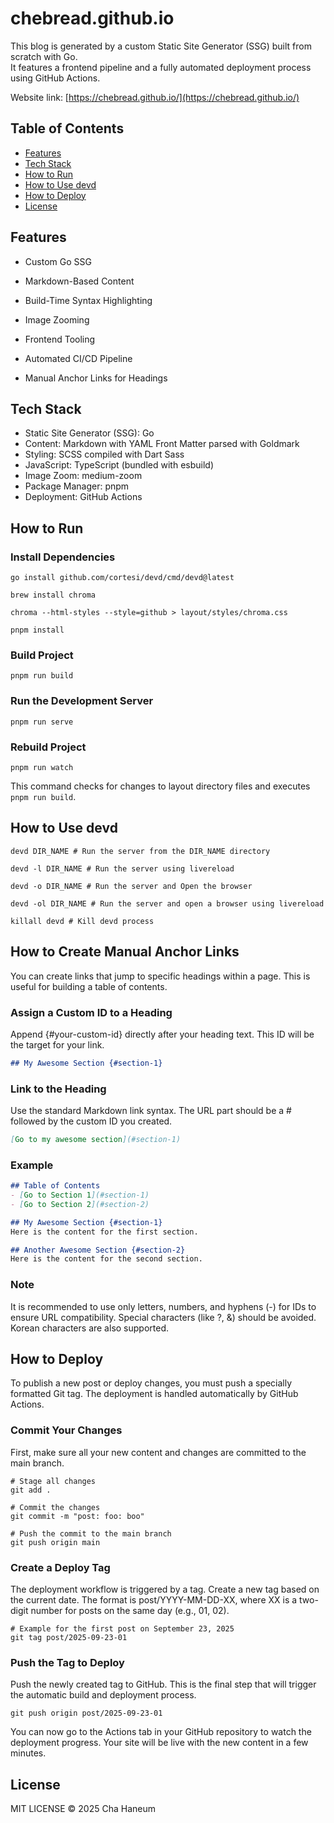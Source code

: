 # chebread.github.io
This blog is generated by a custom Static Site Generator (SSG) built from scratch with Go.  
It features a frontend pipeline and a fully automated deployment process using GitHub Actions.

Website link: [https://chebread.github.io/](https://chebread.github.io/)

## Table of Contents
- [Features](#features)
- [Tech Stack](#tech-stack)
- [How to Run](#how-to-run)
- [How to Use devd](#how-to-use-devd)
- [How to Deploy](#how-to-deploy)
- [License](#license)

## Features
- Custom Go SSG

- Markdown-Based Content

- Build-Time Syntax Highlighting

- Image Zooming

- Frontend Tooling

- Automated CI/CD Pipeline

- Manual Anchor Links for Headings

## Tech Stack
- Static Site Generator (SSG): Go
- Content: Markdown with YAML Front Matter parsed with Goldmark
- Styling: SCSS compiled with Dart Sass
- JavaScript: TypeScript (bundled with esbuild)
- Image Zoom: medium-zoom
- Package Manager: pnpm
- Deployment: GitHub Actions

## How to Run
### Install Dependencies
```shell
go install github.com/cortesi/devd/cmd/devd@latest

brew install chroma

chroma --html-styles --style=github > layout/styles/chroma.css

pnpm install
```

### Build Project
```shell
pnpm run build
```

### Run the Development Server
```shell
pnpm run serve
```

### Rebuild Project
```shell
pnpm run watch
```
This command checks for changes to layout directory files and executes `pnpm run build`.

## How to Use devd
```shell
devd DIR_NAME # Run the server from the DIR_NAME directory

devd -l DIR_NAME # Run the server using livereload

devd -o DIR_NAME # Run the server and Open the browser

devd -ol DIR_NAME # Run the server and open a browser using livereload

killall devd # Kill devd process
```

## How to Create Manual Anchor Links
You can create links that jump to specific headings within a page. This is useful for building a table of contents.

### Assign a Custom ID to a Heading
Append {#your-custom-id} directly after your heading text. This ID will be the target for your link.

```md
## My Awesome Section {#section-1}
```

### Link to the Heading
Use the standard Markdown link syntax. The URL part should be a # followed by the custom ID you created.

```md
[Go to my awesome section](#section-1)
```

### Example

```md
## Table of Contents
- [Go to Section 1](#section-1)
- [Go to Section 2](#section-2)

## My Awesome Section {#section-1}
Here is the content for the first section.

## Another Awesome Section {#section-2}
Here is the content for the second section.
```

### Note
It is recommended to use only letters, numbers, and hyphens (-) for IDs to ensure URL compatibility. Special characters (like ?, &) should be avoided. Korean characters are also supported.

## How to Deploy
To publish a new post or deploy changes, you must push a specially formatted Git tag. The deployment is handled automatically by GitHub Actions.

### Commit Your Changes
First, make sure all your new content and changes are committed to the main branch.

```shell
# Stage all changes
git add .

# Commit the changes
git commit -m "post: foo: boo"

# Push the commit to the main branch
git push origin main
```

### Create a Deploy Tag
The deployment workflow is triggered by a tag. Create a new tag based on the current date. The format is post/YYYY-MM-DD-XX, where XX is a two-digit number for posts on the same day (e.g., 01, 02).

```shell
# Example for the first post on September 23, 2025
git tag post/2025-09-23-01
```

### Push the Tag to Deploy
Push the newly created tag to GitHub. This is the final step that will trigger the automatic build and deployment process.

```shell
git push origin post/2025-09-23-01
```

You can now go to the Actions tab in your GitHub repository to watch the deployment progress. Your site will be live with the new content in a few minutes.

## License
MIT LICENSE &copy; 2025 Cha Haneum